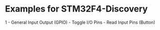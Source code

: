 Examples for STM32F4-Discovery
=================================================

1 - General Input Output (GPIO)
	- Toggle I/O Pins
	- Read Input Pins (Button)
